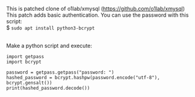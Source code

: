This is patched clone of o1lab/xmysql (https://github.com/o1lab/xmysql)
\
This patch adds basic authentication. You can use the password with this script:
\
$ `sudo apt install python3-bcrypt` 

\
Make a python script and execute: 

```
import getpass
import bcrypt

password = getpass.getpass("password: ")
hashed_password = bcrypt.hashpw(password.encode("utf-8"), bcrypt.gensalt())
print(hashed_password.decode())
```

    


